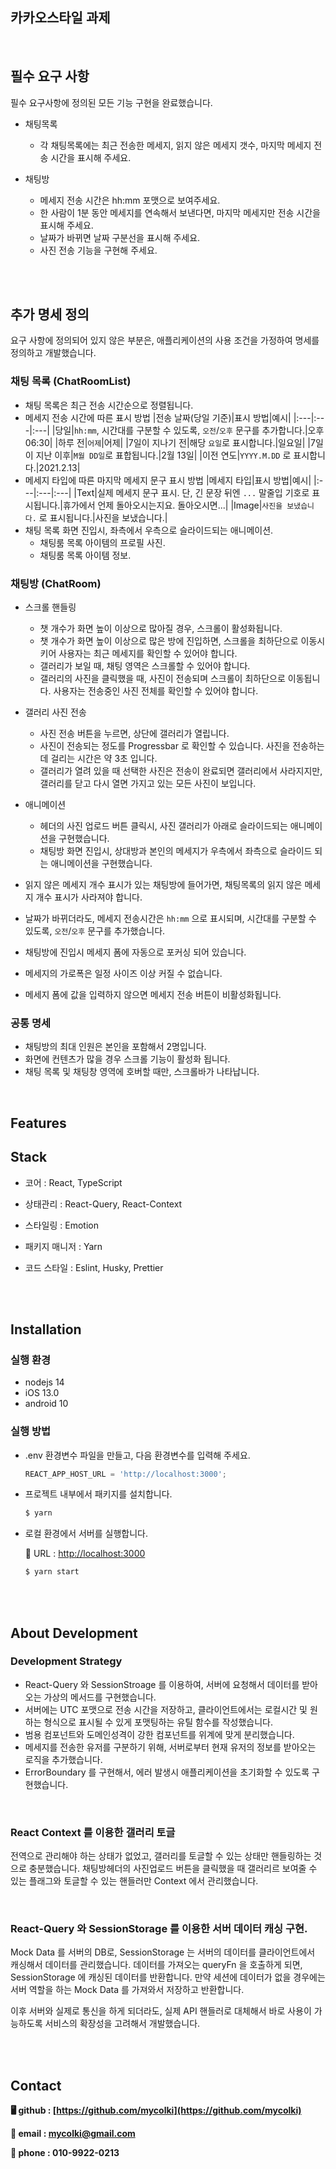## 카카오스타일 과제

<br />

## 필수 요구 사항

필수 요구사항에 정의된 모든 기능 구현을 완료했습니다.

- 채팅목록

  - 각 채팅목록에는 최근 전송한 메세지, 읽지 않은 메세지 갯수, 마지막 메세지 전송 시간을 표시해 주세요.

- 채팅방

  - 메세지 전송 시간은 hh:mm 포맷으로 보여주세요.
  - 한 사람이 1분 동안 메세지를 연속해서 보낸다면, 마지막 메세지만 전송 시간을 표시해 주세요.
  - 날짜가 바뀌면 날짜 구분선을 표시해 주세요.
  - 사진 전송 기능을 구현해 주세요.

<br />
<br />

## 추가 명세 정의

요구 사항에 정의되어 있지 않은 부분은, 애플리케이션의 사용 조건을 가정하여 명세를 정의하고 개발했습니다.

### 채팅 목록 (ChatRoomList)

- 채팅 목록은 최근 전송 시간순으로 정렬됩니다.
- 메세지 전송 시간에 따른 표시 방법
  |전송 날짜(당일 기준)|표시 방법|예시|
  |:---|:---|:---|
  |당일|`hh:mm`, 시간대를 구분할 수 있도록, `오전`/`오후` 문구를 추가합니다.|오후 06:30|
  |하루 전|`어제`|어제|
  |7일이 지나기 전|해당 `요일`로 표시합니다.|일요일|
  |7일이 지난 이후|`M월 DD일`로 표합됩니다.|2월 13일|
  |이전 연도|`YYYY.M.DD` 로 표시합니다.|2021.2.13|
- 메세지 타입에 따른 마지막 메세지 문구 표시 방법
  |메세지 타입|표시 방법|예시|
  |:---|:---|:---|
  |Text|실제 메세지 문구 표시. 단, 긴 문장 뒤엔 `...` 말줄입 기호로 표시됩니다.|휴가에서 언제 돌아오시는지요. 돌아오시면...|
  |Image|`사진을 보냈습니다.` 로 표시됩니다.|사진을 보냈습니다.|
- 채팅 목록 화면 진입시, 좌측에서 우측으로 슬라이드되는 애니메이션.
  - 채팅룸 목록 아이템의 프로필 사진.
  - 채팅룸 목록 아이템 정보.

### 채팅방 (ChatRoom)

- 스크롤 핸들링

  - 챗 개수가 화면 높이 이상으로 많아질 경우, 스크롤이 활성화됩니다.
  - 챗 개수가 화면 높이 이상으로 많은 방에 진입하면, 스크롤을 최하단으로 이동시키어 사용자는 최근 메세지를 확인할 수 있어야 합니다.
  - 갤러리가 보일 때, 채팅 영역은 스크롤할 수 있어야 합니다.
  - 갤러리의 사진을 클릭했을 때, 사진이 전송되며 스크롤이 최하단으로 이동됩니다. 사용자는 전송중인 사진 전체를 확인할 수 있어야 합니다.

- 갤러리 사진 전송
  - 사진 전송 버튼을 누르면, 상단에 갤러리가 열립니다.
  - 사진이 전송되는 정도를 Progressbar 로 확인할 수 있습니다. 사진을 전송하는데 걸리는 시간은 약 3초 입니다.
  - 갤러리가 열려 있을 때 선택한 사진은 전송이 완료되면 갤러리에서 사라지지만, 갤러리를 닫고 다시 열면 가지고 있는 모든 사진이 보입니다.
- 애니메이션
  - 헤더의 사진 업로드 버튼 클릭시, 사진 갤러리가 아래로 슬라이드되는 애니메이션을 구현했습니다.
  - 채팅방 화면 진입시, 상대방과 본인의 메세지가 우측에서 좌측으로 슬라이드 되는 애니메이션을 구현했습니다.
- 읽지 않은 메세지 개수 표시가 있는 채팅방에 들어가면, 채팅목록의 읽지 않은 메세지 개수 표시가 사라져야 합니다.
- 날짜가 바뀌더라도, 메세지 전송시간은 `hh:mm` 으로 표시되며, 시간대를 구분할 수 있도록, `오전`/`오후` 문구를 추가했습니다.
- 채팅방에 진입시 메세지 폼에 자동으로 포커싱 되어 있습니다.
- 메세지의 가로폭은 일정 사이즈 이상 커질 수 없습니다.
- 메세지 폼에 값을 입력하지 않으면 메세지 전송 버튼이 비활성화됩니다.

### 공통 명세

- 채팅방의 최대 인원은 본인을 포함해서 2명입니다.
- 화면에 컨텐츠가 많을 경우 스크롤 기능이 활성화 됩니다.
- 채팅 목록 및 채팅창 영역에 호버할 때만, 스크롤바가 나타납니다.

<br />

## Features

## Stack

- 코어 : React, TypeScript

- 상태관리 : React-Query, React-Context

- 스타일링 : Emotion

- 패키지 매니저 : Yarn

- 코드 스타일 : Eslint, Husky, Prettier

<br />
<br />

## Installation

### 실행 환경

- nodejs 14
- iOS 13.0
- android 10

### 실행 방법

- .env 환경변수 파일을 만들고, 다음 환경변수를 입력해 주세요.

  ```ts
  REACT_APP_HOST_URL = 'http://localhost:3000';
  ```

- 프로젝트 내부에서 패키지를 설치합니다.

  ```ts
  $ yarn
  ```

- 로컬 환경에서 서버를 실행합니다.

  🔗 URL : [http://localhost:3000](http://localhost:3000)

  ```ts
  $ yarn start
  ```

<br />
<br />

## About Development

### Development Strategy

- React-Query 와 SessionStroage 를 이용하여, 서버에 요청해서 데이터를 받아오는 가상의 메서드를 구현했습니다.
- 서버에는 UTC 포맷으로 전송 시간을 저장하고, 클라이언트에서는 로컬시간 및 원하는 형식으로 표시될 수 있게 포맷팅하는 유틸 함수를 작성했습니다.
- 범용 컴포넌트와 도메인성격이 강한 컴포넌트를 위계에 맞게 분리했습니다.
- 메세지를 전송한 유저를 구분하기 위해, 서버로부터 현재 유저의 정보를 받아오는 로직을 추가했습니다.
- ErrorBoundary 를 구현해서, 에러 발생시 애플리케이션을 초기화할 수 있도록 구현했습니다.

<br />

### React Context 를 이용한 갤러리 토글

전역으로 관리해야 하는 상태가 없었고, 갤러리를 토글할 수 있는 상태만 핸들링하는 것으로 충분했습니다. 채팅방헤더의 사진업로드 버튼을 클릭했을 때 갤러리르 보여줄 수 있는 플래그와 토글할 수 있는 핸들러만 Context 에서 관리했습니다.

<br />

### React-Query 와 SessionStorage 를 이용한 서버 데이터 캐싱 구현.

Mock Data 를 서버의 DB로, SessionStorage 는 서버의 데이터를 클라이언트에서 캐싱해서 데이터를 관리했습니다.
데이터를 가져오는 queryFn 을 호출하게 되면, SessionStorage 에 캐싱된 데이터를 반환합니다. 만약 세션에 데이터가 없을 경우에는 서버 역할을 하는 Mock Data 를 가져와서 저장하고 반환합니다.

이후 서버와 실제로 통신을 하게 되더라도, 실제 API 핸들러로 대체해서 바로 사용이 가능하도록 서비스의 확장성을 고려해서 개발했습니다.

<br />
<br />

## Contact

**🖥 github : [https://github.com/mycolki](https://github.com/mycolki)**

**📩 email : [mycolki@gmail.com](mailto:mycolki@gmail.com)**

**📱 phone : 010-9922-0213**

<br />
